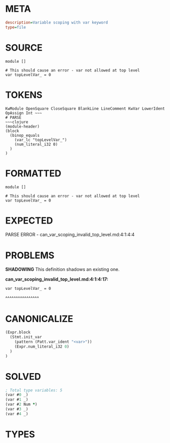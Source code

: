 # META
~~~ini
description=Variable scoping with var keyword
type=file
~~~
# SOURCE
~~~roc
module []

# This should cause an error - var not allowed at top level
var topLevelVar_ = 0
~~~
# TOKENS
~~~text
KwModule OpenSquare CloseSquare BlankLine LineComment KwVar LowerIdent OpAssign Int ~~~
# PARSE
~~~clojure
(module-header)
(block
  (binop_equals
    (var_lc "topLevelVar_")
    (num_literal_i32 0)
  )
)
~~~
# FORMATTED
~~~roc
module []

# This should cause an error - var not allowed at top level
var topLevelVar_ = 0
~~~
# EXPECTED
PARSE ERROR - can_var_scoping_invalid_top_level.md:4:1:4:4
# PROBLEMS
**SHADOWING**
This definition shadows an existing one.

**can_var_scoping_invalid_top_level.md:4:1:4:17:**
```roc
var topLevelVar_ = 0
```
^^^^^^^^^^^^^^^^


# CANONICALIZE
~~~clojure
(Expr.block
  (Stmt.init_var
    (pattern (Patt.var_ident "<var>"))
    (Expr.num_literal_i32 0)
  )
)
~~~
# SOLVED
~~~clojure
; Total type variables: 5
(var #0 _)
(var #1 _)
(var #2 Num *)
(var #3 _)
(var #4 _)
~~~
# TYPES
~~~roc
~~~
